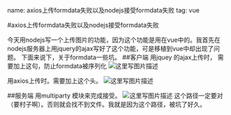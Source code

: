 name: axios上传formdata失败以及nodejs接受formdata失败
tag: vue


#axios上传formdata失败以及nodejs接受formdata失败

今天用nodejs写一个上传图片的功能，因为这个功能是用在vue中的。我首先在nodejs服务器上用jquery的ajax写好了这个功能，可是移植到vue中却出现了问题。
下面来说下，关于formdata一些坑。
##客户端
用jquey 的ajax上传时，
需要加上这句，防止formdata被序列化
![这里写图片描述](http://img.blog.csdn.net/20170613143915723?watermark/2/text/aHR0cDovL2Jsb2cuY3Nkbi5uZXQvYmx1ZWJsdWVza3lodWE=/font/5a6L5L2T/fontsize/400/fill/I0JBQkFCMA==/dissolve/70/gravity/SouthEast)

用axios上传时。需要加上这个头。
![这里写图片描述](http://img.blog.csdn.net/20170613143940597?watermark/2/text/aHR0cDovL2Jsb2cuY3Nkbi5uZXQvYmx1ZWJsdWVza3lodWE=/font/5a6L5L2T/fontsize/400/fill/I0JBQkFCMA==/dissolve/70/gravity/SouthEast)

##服务端
用multiparty 模块来完成接受。
![这里写图片描述](http://img.blog.csdn.net/20170613144219225?watermark/2/text/aHR0cDovL2Jsb2cuY3Nkbi5uZXQvYmx1ZWJsdWVza3lodWE=/font/5a6L5L2T/fontsize/400/fill/I0JBQkFCMA==/dissolve/70/gravity/SouthEast)
这个路径一定要对（要村子啊）。否则就会找不到文件。我就是因为这个路径，被坑了好久。
